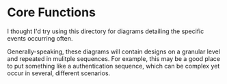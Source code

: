 # Core Functions

I thought I'd try using this directory for diagrams detailing the specific events occurring often.

Generally-speaking, these diagrams will contain designs on a granular level and repeated in mulitple sequences. For example, this may be a good place to put something like a authentication sequence, which can be complex yet occur in several, different scenarios.